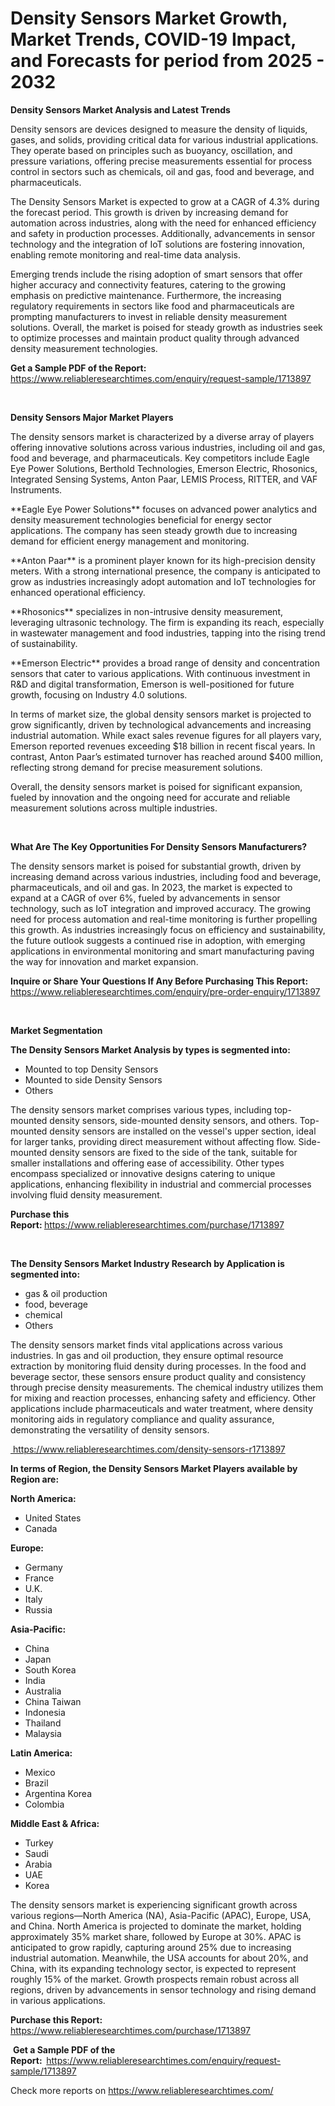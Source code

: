 <p><h1>Density Sensors Market Growth, Market Trends, COVID-19 Impact, and Forecasts for period from 2025 - 2032</h1></p><p><strong>Density Sensors Market Analysis and Latest Trends</strong></p>
<p><p>Density sensors are devices designed to measure the density of liquids, gases, and solids, providing critical data for various industrial applications. They operate based on principles such as buoyancy, oscillation, and pressure variations, offering precise measurements essential for process control in sectors such as chemicals, oil and gas, food and beverage, and pharmaceuticals.</p><p>The Density Sensors Market is expected to grow at a CAGR of 4.3% during the forecast period. This growth is driven by increasing demand for automation across industries, along with the need for enhanced efficiency and safety in production processes. Additionally, advancements in sensor technology and the integration of IoT solutions are fostering innovation, enabling remote monitoring and real-time data analysis.</p><p>Emerging trends include the rising adoption of smart sensors that offer higher accuracy and connectivity features, catering to the growing emphasis on predictive maintenance. Furthermore, the increasing regulatory requirements in sectors like food and pharmaceuticals are prompting manufacturers to invest in reliable density measurement solutions. Overall, the market is poised for steady growth as industries seek to optimize processes and maintain product quality through advanced density measurement technologies.</p></p>
<p><strong>Get a Sample PDF of the Report:&nbsp;</strong> <a href="https://www.reliableresearchtimes.com/enquiry/request-sample/1713897?utm_campaign=2204&utm_medium=2&utm_source=Github&utm_content=ia&utm_term=11022025&utm_id=density-sensors">https://www.reliableresearchtimes.com/enquiry/request-sample/1713897</a></p>
<p>&nbsp;</p>
<p><strong>Density Sensors Major Market Players</strong></p>
<p><p>The density sensors market is characterized by a diverse array of players offering innovative solutions across various industries, including oil and gas, food and beverage, and pharmaceuticals. Key competitors include Eagle Eye Power Solutions, Berthold Technologies, Emerson Electric, Rhosonics, Integrated Sensing Systems, Anton Paar, LEMIS Process, RITTER, and VAF Instruments.</p><p>**Eagle Eye Power Solutions** focuses on advanced power analytics and density measurement technologies beneficial for energy sector applications. The company has seen steady growth due to increasing demand for efficient energy management and monitoring.</p><p>**Anton Paar** is a prominent player known for its high-precision density meters. With a strong international presence, the company is anticipated to grow as industries increasingly adopt automation and IoT technologies for enhanced operational efficiency.</p><p>**Rhosonics** specializes in non-intrusive density measurement, leveraging ultrasonic technology. The firm is expanding its reach, especially in wastewater management and food industries, tapping into the rising trend of sustainability.</p><p>**Emerson Electric** provides a broad range of density and concentration sensors that cater to various applications. With continuous investment in R&D and digital transformation, Emerson is well-positioned for future growth, focusing on Industry 4.0 solutions.</p><p>In terms of market size, the global density sensors market is projected to grow significantly, driven by technological advancements and increasing industrial automation. While exact sales revenue figures for all players vary, Emerson reported revenues exceeding $18 billion in recent fiscal years. In contrast, Anton Paar’s estimated turnover has reached around $400 million, reflecting strong demand for precise measurement solutions.</p><p>Overall, the density sensors market is poised for significant expansion, fueled by innovation and the ongoing need for accurate and reliable measurement solutions across multiple industries.</p></p>
<p>&nbsp;</p>
<p><strong>What Are The Key Opportunities For Density Sensors Manufacturers?</strong></p>
<p><p>The density sensors market is poised for substantial growth, driven by increasing demand across various industries, including food and beverage, pharmaceuticals, and oil and gas. In 2023, the market is expected to expand at a CAGR of over 6%, fueled by advancements in sensor technology, such as IoT integration and improved accuracy. The growing need for process automation and real-time monitoring is further propelling this growth. As industries increasingly focus on efficiency and sustainability, the future outlook suggests a continued rise in adoption, with emerging applications in environmental monitoring and smart manufacturing paving the way for innovation and market expansion.</p></p>
<p><strong>Inquire or Share Your Questions If Any Before Purchasing This Report:</strong> <a href="https://www.reliableresearchtimes.com/enquiry/pre-order-enquiry/1713897?utm_campaign=2204&utm_medium=2&utm_source=Github&utm_content=ia&utm_term=11022025&utm_id=density-sensors">https://www.reliableresearchtimes.com/enquiry/pre-order-enquiry/1713897</a></p>
<p>&nbsp;</p>
<p><strong>Market Segmentation</strong></p>
<p><strong>The Density Sensors Market Analysis by types is segmented into:</strong></p>
<p><ul><li>Mounted to top Density Sensors</li><li>Mounted to side Density Sensors</li><li>Others</li></ul></p>
<p><p>The density sensors market comprises various types, including top-mounted density sensors, side-mounted density sensors, and others. Top-mounted density sensors are installed on the vessel's upper section, ideal for larger tanks, providing direct measurement without affecting flow. Side-mounted density sensors are fixed to the side of the tank, suitable for smaller installations and offering ease of accessibility. Other types encompass specialized or innovative designs catering to unique applications, enhancing flexibility in industrial and commercial processes involving fluid density measurement.</p></p>
<p><strong>Purchase this Report:&nbsp;</strong><a href="https://www.reliableresearchtimes.com/purchase/1713897?utm_campaign=2204&utm_medium=2&utm_source=Github&utm_content=ia&utm_term=11022025&utm_id=density-sensors">https://www.reliableresearchtimes.com/purchase/1713897</a></p>
<p>&nbsp;</p>
<p><strong>The Density Sensors Market Industry Research by Application is segmented into:</strong></p>
<p><ul><li>gas & oil production</li><li>food, beverage</li><li>chemical</li><li>Others</li></ul></p>
<p><p>The density sensors market finds vital applications across various industries. In gas and oil production, they ensure optimal resource extraction by monitoring fluid density during processes. In the food and beverage sector, these sensors ensure product quality and consistency through precise density measurements. The chemical industry utilizes them for mixing and reaction processes, enhancing safety and efficiency. Other applications include pharmaceuticals and water treatment, where density monitoring aids in regulatory compliance and quality assurance, demonstrating the versatility of density sensors.</p></p>
<p><a href="https://www.reliableresearchtimes.com/density-sensors-r1713897?utm_campaign=2204&utm_medium=2&utm_source=Github&utm_content=ia&utm_term=11022025&utm_id=density-sensors">&nbsp;https://www.reliableresearchtimes.com/density-sensors-r1713897</a></p>
<p><strong>In terms of Region, the Density Sensors Market Players available by Region are:</strong></p>
<p>
    <p> <strong> North America: </strong>
        <ul>
            <li>United States</li>
            <li>Canada</li>
        </ul>
        </p> 
    <p> <strong> Europe: </strong>
        <ul>
            <li>Germany</li>
            <li>France</li>
            <li>U.K.</li>
            <li>Italy</li>
            <li>Russia</li>
        </ul>
        </p> 
    <p> <strong> Asia-Pacific: </strong>
        <ul>
            <li>China</li>
            <li>Japan</li>
            <li>South Korea</li>
            <li>India</li>
            <li>Australia</li>
            <li>China Taiwan</li>
            <li>Indonesia</li>
            <li>Thailand</li>
            <li>Malaysia</li>
        </ul>
        </p> 
    <p> <strong> Latin America: </strong>
        <ul>
            <li>Mexico</li>
            <li>Brazil</li>
            <li>Argentina Korea</li>
            <li>Colombia</li>
        </ul>
        </p> 
    <p> <strong> Middle East & Africa: </strong>
        <ul>
            <li>Turkey</li>
            <li>Saudi</li>
            <li>Arabia</li>
            <li>UAE</li>
            <li>Korea</li>
        </ul>
    </p>
    </p>
<p><p>The density sensors market is experiencing significant growth across various regions—North America (NA), Asia-Pacific (APAC), Europe, USA, and China. North America is projected to dominate the market, holding approximately 35% market share, followed by Europe at 30%. APAC is anticipated to grow rapidly, capturing around 25% due to increasing industrial automation. Meanwhile, the USA accounts for about 20%, and China, with its expanding technology sector, is expected to represent roughly 15% of the market. Growth prospects remain robust across all regions, driven by advancements in sensor technology and rising demand in various applications.</p></p>
<p><strong>Purchase this Report: </strong><a href="https://www.reliableresearchtimes.com/purchase/1713897?utm_campaign=2204&utm_medium=2&utm_source=Github&utm_content=ia&utm_term=11022025&utm_id=density-sensors">https://www.reliableresearchtimes.com/purchase/1713897</a></p>
<p>&nbsp;<strong>Get a Sample PDF of the Report:&nbsp;&nbsp;</strong><a href="https://www.reliableresearchtimes.com/enquiry/request-sample/1713897?utm_campaign=2204&utm_medium=2&utm_source=Github&utm_content=ia&utm_term=11022025&utm_id=density-sensors">https://www.reliableresearchtimes.com/enquiry/request-sample/1713897</a></p>
<p><strong></strong></p>
<p>Check more reports on <a href="https://www.reliableresearchtimes.com/?utm_campaign=2204&utm_medium=2&utm_source=Github&utm_content=ia&utm_term=11022025&utm_id=density-sensors">https://www.reliableresearchtimes.com/</a></p>